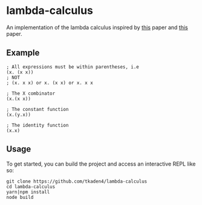 # lambda-calculus

An implementation of the lambda calculus inspired by [this](http://www.cse.chalmers.se/research/group/logic/TypesSS05/Extra/geuvers.pdf) paper and
[this](https://ryanflannery.net/research/logic-notes/Barendregt-LambdaCalculus-Chap1-5.pdf) paper.

## Example

```
; All expressions must be within parentheses, i.e
(x. (x x))
; NOT
; (x. x x) or x. (x x) or x. x x

; The X combinator
(x.(x x))

; The constant function
(x.(y.x))

; The identity function
(x.x)
```

## Usage

To get started, you can build the project and access an interactive REPL like so:

```
git clone https://github.com/tkaden4/lambda-calculus
cd lambda-calculus
yarn|npm install
node build
```
